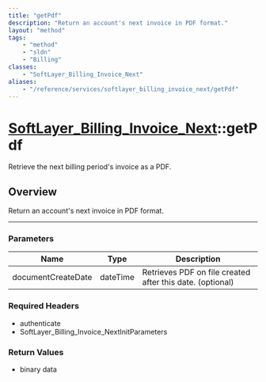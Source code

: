 ```yaml
---
title: "getPdf"
description: "Return an account's next invoice in PDF format."
layout: "method"
tags:
    - "method"
    - "sldn"
    - "Billing"
classes:
    - "SoftLayer_Billing_Invoice_Next"
aliases:
    - "/reference/services/softlayer_billing_invoice_next/getPdf"
---
```

# [SoftLayer_Billing_Invoice_Next](/reference/services/SoftLayer_Billing_Invoice_Next)::getPdf


Retrieve the next billing period's invoice as a PDF.


## Overview 
Return an account's next invoice in PDF format.

-----

### Parameters 
|Name | Type | Description |
| --- | --- | --- |
|documentCreateDate| dateTime| Retrieves PDF on file created after this date. (optional)|


### Required Headers
* authenticate
* SoftLayer_Billing_Invoice_NextInitParameters


### Return Values
* binary data





